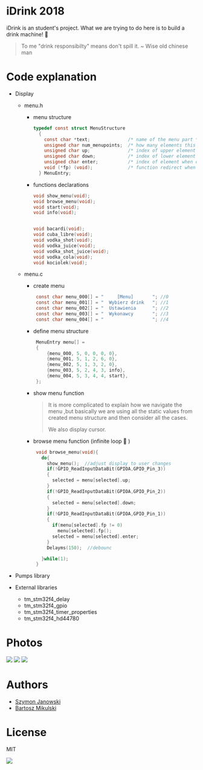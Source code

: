 # iDrink 2018

iDrink is an student's project. 
What we are trying to do here is to build a drink machine! :tropical_drink:

> To me "drink responsibilty" means don't spill it.
~ Wise old chinese man

# Code explanation
- Display
  * menu.h
    + menu structure
    
      ```c
      typedef const struct MenuStructure
        {
          const char *text;              /* name of the menu part */
          unsigned char num_menupoints;  /* how many elements this menu part has */
          unsigned char up;              /* index of upper element */
          unsigned char down;            /* index of lower element */
          unsigned char enter;           /* index of element when clicked */
          void (*fp) (void);             /* function redirect when clicked */
        } MenuEntry; 
      ```    
    + functions declarations
      ```c
      void show_menu(void);
      void browse_menu(void);
      void start(void);
      void info(void);


      void bacardi(void);
      void cuba_libre(void);
      void vodka_shot(void);
      void vodka_juice(void);
      void vodka_shot_juice(void);
      void vodka_cola(void);
      void kociolek(void);
      ``` 
   * menu.c
     + create menu
       ```c
        const char menu_000[] = "     [Menu]       "; //0
        const char menu_001[] = "  Wybierz drink   "; //1
        const char menu_002[] = "  Ustawienia      "; //2
        const char menu_003[] = "  Wykonawcy       "; //3
        const char menu_004[] = "                  "; //4
       ``` 
     + define menu structure
       ```c
        MenuEntry menu[] =
        {
            {menu_000, 5, 0, 0, 0, 0},
            {menu_001, 5, 1, 2, 6, 0},
            {menu_002, 5, 1, 3, 2, 0},
            {menu_003, 5, 2, 4, 3, info},
            {menu_004, 5, 3, 4, 4, start},                
        }; 
       ``` 
     + show menu function 
         > It is more complicated to explain how we navigate the menu ,but
         > basically we are using all the static values from created menu structure
         > and then consider all the cases.
         > 
         > We also display cursor.
         
     + browse menu function (infinite loop :arrows_counterclockwise: )
       ```c
        void browse_menu(void){
          do{
            show_menu();  //adjust display to user changes
            if(!GPIO_ReadInputDataBit(GPIOA,GPIO_Pin_3))
            {
              selected = menu[selected].up;
            }
            if(!GPIO_ReadInputDataBit(GPIOA,GPIO_Pin_2))
            {
              selected = menu[selected].down;
            }
            if(!GPIO_ReadInputDataBit(GPIOA,GPIO_Pin_1))
            {
              if(menu[selected].fp != 0)
                menu[selected].fp();
              selected = menu[selected].enter;
            }
            Delayms(150);  //debounc

          }while(1);
        }
       ``` 


- Pumps library

- External libraries
  * tm_stm32f4_delay
  * tm_stm32f4_gpio
  * tm_stm32f4_timer_properties
  * tm_stm32f4_hd44780

# Photos
![](https://i.imgur.com/nJXl1RL.jpg) 
![](https://i.imgur.com/CleiBFQ.jpg) 
![](https://i.imgur.com/ykVvEBY.jpg) 

# Authors
- [Szymon Janowski](https://github.com/sleter)
- [Bartosz Mikulski](https://github.com/bartmiki)

# License
MIT

![](http://eduroam.put.poznan.pl/images/put3_logo.png) 

